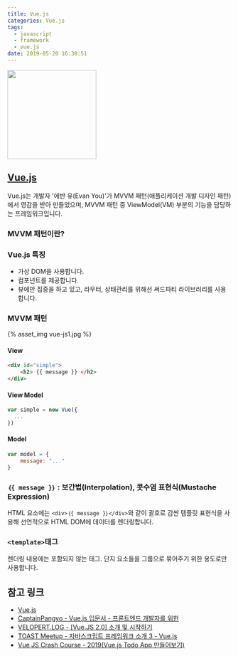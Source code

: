 ```yaml
---
title: Vue.js
categories: Vue.js
tags:
  - javascript
  - framework
  - vue.js
date: 2019-05-20 16:30:51
---
```


<img src="/images/vue-js_logo.png" width="200" style="border:0 none;" />

## [Vue.js](https://kr.vuejs.org/v2/guide/index.html)
Vue.js는 개발자 '에반 유(Evan You)'가 MVVM 패턴(애플리케이션 개발 디자인 패턴)에서 영감을 받아 만들었으며, MVVM 패턴 중 ViewModel(VM) 부분의 기능을 담당하는 프레임워크입니다.

### MVVM 패턴이란?


### Vue.js 특징
- 가상 DOM을 사용합니다.
- 컴포넌트를 제공합니다.
- 뷰에만 집중을 하고 있고, 라우터, 상태관리를 위해선 써드파티 라이브러리를 사용합니다.

### MVVM 패턴
{% asset_img vue-js1.jpg %}

#### View
``` html
<div id="simple">
	<h2> {{ message }} </h2>
</div>
```

#### View Model
``` js
var simple = new Vue({
  ...
})
```

#### Model
``` js
var model = {
	message: "..."
}
```

### `｛{ message }｝` : 보간법(Interpolation), 콧수염 표현식(Mustache Expression)
HTML 요소에는 `<div>｛{ message }｝</div>`와 같이 괄호로 감싼 템플릿 표현식을 사용해 선언적으로 HTML DOM에 데이터를 렌더링합니다.

### `<template>`태그
렌더링 내용에는 포함되지 않는 태그. 단지 요소들을 그룹으로 묶어주기 위한 용도로만 사용합니다.


## 참고 링크
- [Vue.js](https://kr.vuejs.org/v2/guide/index.html)
- [CaptainPangyo - Vue.js 입문서 - 프론트엔드 개발자를 위한](https://joshua1988.github.io/web-development/vuejs/vuejs-tutorial-for-beginner/)
- [VELOPERT.LOG - [Vue.JS 2.0] 소개 및 시작하기](https://velopert.com/3007)
- [TOAST Meetup - 자바스크립트 프레임워크 소개 3 - Vue.js](https://meetup.toast.com/posts/99)
- [Vue JS Crash Course - 2019(Vue.js Todo App 만들어보기)](https://youtu.be/Wy9q22isx3U)